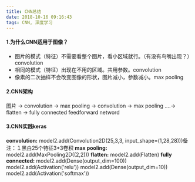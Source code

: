 ```yaml
---
title: CNN总结
date: 2018-10-16 09:16:43
tags: CNN, 深度学习
---
```


####  1.为什么CNN适用于图像？
- 图片的模式（特征）不需要看整个图片，看小区域就行。（有没有鸟嘴出现？）convolution
- 相同的模式（特征）出现在不用的区域。共用参数。convolution
- 像素的二次抽样不会改变图像的形状，图片减小，参数减小。max pooling


####  2.CNN架构
图片 ->  convolution -> max pooling -> convolution -> max pooling ....-> flatten -> fully connected  feedforward netword


####  3.CNN实践keras

**convolution:** model2.add(Convolution2D(25,3,3, input_shape=(1,28,28)))备注：１黑白25个特征3\*3卷积
**max pooling:** model2.add(MaxPooling2D((2,2)))
**flatten:** model2.add(Flatten)
**fully connected:** model2.add(Dense(output_dim=100)) model2.add(Activation('relu'))
model2.add(Dense(output_dim=10)) model2.add(Activation('softmax'))
